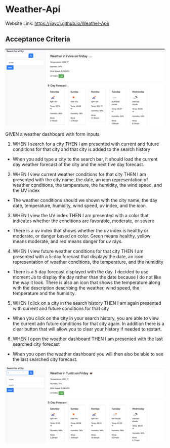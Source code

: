 # Weather-Api

Website Link: https://jiayc1.github.io/Weather-Api/
## Acceptance Criteria

![Alt text](img/search.png?raw=true "search")

GIVEN a weather dashboard with form inputs
1. WHEN I search for a city
THEN I am presented with current and future conditions for that city and that city is added to the search history
- When you add type a city to the search bar, it should load the current day weather forecast of the city and the next five day forecast. 

2. WHEN I view current weather conditions for that city
THEN I am presented with the city name, the date, an icon representation of weather conditions, the temperature, the humidity, the wind speed, and the UV index

- The weather conditions should we shown with the city name, the day date, temperature, humidity, wind speed, uv index, and the icon. 


3. WHEN I view the UV index
THEN I am presented with a color that indicates whether the conditions are favorable, moderate, or severe
 
- There is a uv index that shows whether the uv index is healthy or moderate, or danger based on color. Green means healthy, yellow means moderate, and red means danger for uv rays. 

4. WHEN I view future weather conditions for that city
THEN I am presented with a 5-day forecast that displays the date, an icon representation of weather conditions, the temperature, and the humidity

- There is a 5 day forecast displayed with the day. I decided to use moment Js to display the day rather than the date because I do not like the way it look. There is also an icon that shows the temperature along with the description describing the weather, wind speed, the temperature and the humidity. 

5. WHEN I click on a city in the search history
THEN I am again presented with current and future conditions for that city

- When you click on the city in your search history, you are able to view the current adn future conditions for that city again. In addition there is a clear button that will allow you to clear your history if needed to restart. 

6. WHEN I open the weather dashboard
THEN I am presented with the last searched city forecast

- When you open the weather dashboard you will then also be able to see the last searched city forecast. 

![Alt text](img/multiple.png?raw=true "multiple")

